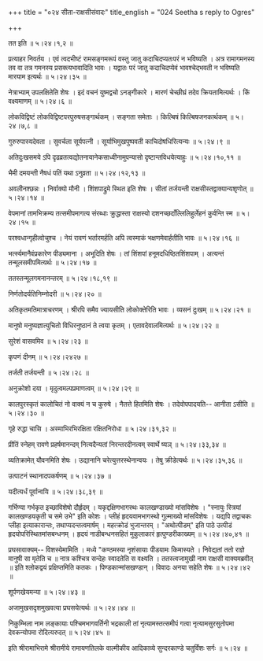 +++
title = "०२४ सीता-राक्षसीसंवादः"
title_english = "024 Seetha s reply to Ogres"

+++


तत इति  ॥  ५।२४।१,२  ॥   

  

प्रत्याहर निवर्तय । एवं त्वदभीष्टं रामसङ्गमरूपं वस्तु जातु
कदाचिदप्यतःपरं न भविष्यति । अत्र रामागमनस्य तव वा तत्र गमनस्य
प्रसक्त्यभावादिति भावः । यद्वातः परं जातु कदाचिदप्येवं भावश्चेद्भवती न
भविष्यति मारयाम इत्यर्थः  ॥  ५।२४।३५  ॥   

  

नेत्राभ्याम् उपलक्षितेति शेषः । इदं वचनं युष्मद्वचो ऽनङ्गीकारे । मारणं
चेच्छीघ्रं तदेव क्रियतामित्यर्थः । किं वक्ष्यमाणम्  ॥  ५।२४।६  ॥   

  

लोकविद्विष्टं लोकविद्विष्टपरपुरुषसङ्गार्थकम् । सङ्गता समेताः । किल्बिषं
किल्बिषजनकार्थकम्  ॥  ५।२४।७,८  ॥   

  

गुरुरुपास्यदेवता । सुवर्चला सूर्यपत्नी । सूर्याभिमुखपुष्पवती
काचिदोषधिरित्यन्यः  ॥  ५।२४।९  ॥   

  

अतिदुःखसमये ऽपि दृढव्रतत्वद्योतनायानेकसाध्वीनामुपन्यासो
दृष्टान्तविधयेत्याहुः  ॥  ५।२४।१०,११  ॥   

  

भैमी दमयन्ती नैषधं पतिं यथा ऽनुव्रता  ॥  ५।२४।१२,१३  ॥   

  

अवलीनश्छन्नः । निर्वाक्यो मौनी । शिंशपाद्रुमे स्थित इति शेषः । सीतां
तर्जयन्ती राक्षसीस्तद्वाक्यान्यशृणोत्  ॥  ५।२४।१४  ॥   

  

वेपमानां तामभिक्रम्य तत्समीपमागत्य संरब्धाः क्रुद्धास्ता राक्षस्यो
दशनच्छदाँल्लिलिहुर्लेहनं कुर्वन्ति स्म  ॥  ५।२४।१५  ॥   

  

परश्वधान्गृहीत्वोचुश्च । नेयं रावणं भर्तारमर्हति अपि त्वस्माकं
भक्षणमेवार्हतीति भावः  ॥  ५।२४।१६  ॥   

  

भर्त्स्यमानैवंप्रकारेण पीड्यमाना । अभूदिति शेषः । तां शिंशपां
हनूमदधिष्ठितशिंशपाम् । अत्यन्तं तन्मूलसमीपमित्यर्थः  ॥  ५।२४।१७  ॥   

  

ततस्तन्मूलगमनानन्तरम्  ॥  ५।२४।१८,१९  ॥   

  

निर्णतोदर्यतिनिम्नोदरी  ॥  ५।२४।२०  ॥   

  

अतिकृतमतिमात्राचरणम् । श्रीरपि समैव ज्यायसीति लोकोक्तेरिति भावः । व्यसनं
दुःखम्  ॥  ५।२४।२१  ॥   

  

मानुषो मनुष्यज्ञात्युचितो विधिरनुष्ठानं ते त्वया कृतम् ।
एतावदेवालमित्यर्थः  ॥  ५।२४।२२  ॥   

  

सुरेशं वासवमिव  ॥  ५।२४।२३  ॥   

  

कृपणं दीनम्  ॥  ५।२४।२४२७  ॥   

  

तर्जती तर्जयन्ती  ॥  ५।२४।२८  ॥   

  

अनुक्रोशो दया । मृदुत्वमल्पप्रमाणत्वम्  ॥  ५।२४।२९  ॥   

  

कालपुरस्कृतं कालोचितं नो वाक्यं न च कुरुषे । नैतत्ते हितमिति शेषः ।
तदेवोपपादयति-- आनीता ऽसीति  ॥  ५।२४।३०  ॥   

  

गृहे रुद्धा चासि । अस्माभिरभिरक्षिता रक्षितनिरोधा  ॥  ५।२४।३१,३२  ॥   

  

प्रीतिं स्नेहम् रावणे प्रहर्षमानन्दम् नित्यदैन्यतां निरन्तरदीनत्वम्
स्वार्थे ष्यञ्  ॥  ५।२४।३३,३४  ॥   

  

व्यतिक्रामेत् यौवनमिति शेषः । उद्यानानि चरेत्युत्तरस्थेनान्वयः । तेषु
क्रीडेत्यर्थः  ॥  ५।२४।३५,३६  ॥   

  

उत्पाटनं स्थानादपकर्षणम्  ॥  ५।२४।३७  ॥   

  

यदीत्यर्धं पूर्वान्वयि  ॥  ५।२४।३८,३९  ॥   

  

गर्भिण्या गर्भकृत इच्छाविशेषो दौर्हृदम् । यकृद्दक्षिणभागस्थः
कालखण्डाख्यो मांसविशेषः । "स्नायुः स्त्रियां कालखण्डयकृती च समे उभे" इति
कोशः । प्लीहं हृदयवामभागस्थो गुल्माख्यो मांसविशेषः । यद्यपि तद्वाचकः
प्लीहा इत्याकारान्तः, तथाप्यदन्तत्वमार्षम् । महत्क्रोडं भुजान्तरम् ।
"अथोत्पीडम्" इति पाठे उत्पीडं हृदयोपरिस्थितमांसबन्धनम् । हृदयं
नाडीबन्धनसहितं मुकुलाकारं हृत्पुण्डरीकाख्यम्  ॥  ५।२४।४०,४१  ॥   

  

प्रघसावाक्यम्-- विशस्येमामिति । मध्ये "कण्ठमस्या नृशंसायाः पीडयामः
किमास्यते । निवेद्यतां ततो राज्ञे मानुषी सा मृतेति च  ॥  नात्र कश्चित्र
सन्देहः स्वादतेति स वक्ष्यति । ततस्त्वजामुखी नाम राक्षसी वाक्यमब्रवीत्
 ॥  इति श्लोकद्वयं प्रक्षिप्तमिति कतकः । पिण्डकान्मांसखण्डान् । विवादः
अनया सहेति शेषः  ॥  ५।२४।४२  ॥   

  

शूर्पणखेयमन्या  ॥  ५।२४।४३  ॥   

  

अजामुखसदृशमुखवत्या प्रघसयेत्यर्थः  ॥  ५।२४।४४  ॥   

  

निकुम्भिला नाम लङ्कायाः पश्चिमभागवर्तिनी भद्रकाली तां नृत्यामस्तत्समीपं
गत्वा नृत्यामसुरसुतोपमा देवकन्योपमा रोदित्यरुदत्  ॥  ५।२४।४५  ॥   

  

इति श्रीरामाभिरामे श्रीरामीये रामायणतिलके वाल्मीकीय आदिकाव्ये
सुन्दरकाण्डे चतुर्विंशः सर्गः  ॥  ५।२४  ॥   

  


